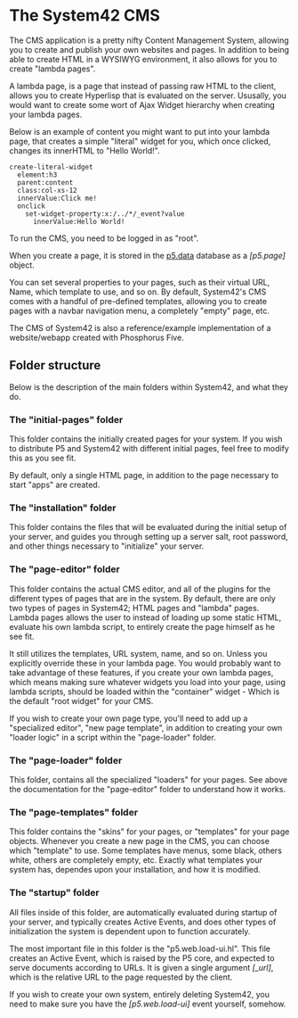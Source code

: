 The System42 CMS
========

The CMS application is a pretty nifty Content Management System, allowing you to create and publish your own websites and pages.
In addition to being able to create HTML in a WYSIWYG environment, it also allows for you to create "lambda pages".

A lambda page, is a page that instead of passing raw HTML to the client, allows you to create Hyperlisp that is evaluated
on the server. Ususally, you would want to create some wort of Ajax Widget hierarchy when creating your lambda pages.

Below is an example of content you might want to put into your lambda page, that creates a simple "literal" widget for you,
which once clicked, changes its innerHTML to "Hello World!".

```
create-literal-widget
  element:h3
  parent:content
  class:col-xs-12
  innerValue:Click me!
  onclick
    set-widget-property:x:/../*/_event?value
      innerValue:Hello World!
```

To run the CMS, you need to be logged in as "root".

When you create a page, it is stored in the [p5.data](/plugins/extras/p5.data/) database as a *[p5.page]* object.

You can set several properties to your pages, such as their virtual URL, Name, which template to use, and so on. By default, System42's CMS
comes with a handful of pre-defined templates, allowing you to create pages with a navbar navigation menu, a completely "empty" page, etc.

The CMS of System42 is also a reference/example implementation of a website/webapp created with Phosphorus Five.

## Folder structure

Below is the description of the main folders within System42, and what they do.

### The "initial-pages" folder

This folder contains the initially created pages for your system. If you wish to distribute P5 and System42 with different initial
pages, feel free to modify this as you see fit.

By default, only a single HTML page, in addition to the page necessary to start "apps" are created.

### The "installation" folder

This folder contains the files that will be evaluated during the initial setup of your server, and guides you through setting up a
server salt, root password, and other things necessary to "initialize" your server.

### The "page-editor" folder

This folder contains the actual CMS editor, and all of the plugins for the different types of pages that are in the system.
By default, there are only two types of pages in System42; HTML pages and "lambda" pages. Lambda pages allows the user to instead
of loading up some static HTML, evaluate his own lambda script, to entirely create the page himself as he see fit. 

It still utilizes the templates, URL system, name, and so on. Unless you explicitly override these in your lambda page. You would
probably want to take advantage of these features, if you create your own lambda pages, which means making sure whatever widgets
you load into your page, using lambda scripts, should be loaded within the "container" widget - Which is the default "root widget"
for your CMS.

If you wish to create your own page type, you'll need to add up a "specialized editor", "new page template", in addition to creating
your own "loader logic" in a script within the "page-loader" folder.

### The "page-loader" folder

This folder, contains all the specialized "loaders" for your pages. See above the documentation for the "page-editor" folder to
understand how it works.

### The "page-templates" folder

This folder contains the "skins" for your pages, or "templates" for your page objects. Whenever you create a new page in the CMS,
you can choose which "template" to use. Some templates have menus, some black, others white, others are completely empty, etc.
Exactly what templates your system has, dependes upon your installation, and how it is modified.

### The "startup" folder

All files inside of this folder, are automatically evaluated during startup of your server, and typically creates Active Events, 
and does other types of initialization the system is dependent upon to function accurately.

The most important file in this folder is the "p5.web.load-ui.hl". This file creates an Active Event, which is raised by the
P5 core, and expected to serve documents according to URLs. It is given a single argument *[_url]*, which is the relative URL to the
page requested by the client.

If you wish to create your own system, entirely deleting System42, you need to make sure you have the *[p5.web.load-ui]* event
yourself, somehow.


